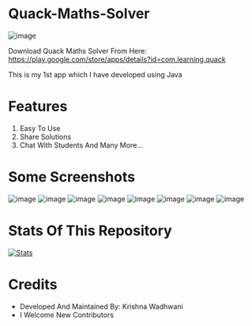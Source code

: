 # Quack-Maths-Solver

![image](https://user-images.githubusercontent.com/61587047/123534837-ae2b9200-d73d-11eb-883e-e50f13b91ffc.png)

Download Quack Maths Solver From Here: https://play.google.com/store/apps/details?id=com.learning.quack

This is my 1st app which I have developed using Java

# Features

1) Easy To Use
2) Share Solutions
3) Chat With Students
And Many More...

# Some Screenshots

![image](https://user-images.githubusercontent.com/61587047/123534870-e59a3e80-d73d-11eb-83a5-99fd3cce0bd1.png)
![image](https://user-images.githubusercontent.com/61587047/123534878-ef23a680-d73d-11eb-98f1-ab57739657cb.png)
![image](https://user-images.githubusercontent.com/61587047/123534890-f8147800-d73d-11eb-8641-8919cc72c0d4.png)
![image](https://user-images.githubusercontent.com/61587047/123534895-ffd41c80-d73d-11eb-859c-ccf0bfed0f9b.png)
![image](https://user-images.githubusercontent.com/61587047/123534897-04003a00-d73e-11eb-870e-a39f26d37fa3.png)
![image](https://user-images.githubusercontent.com/61587047/123534901-0793c100-d73e-11eb-866a-ba61a9a9f2a4.png)
![image](https://user-images.githubusercontent.com/61587047/123534908-15494680-d73e-11eb-8dc0-c96a4db597ec.png)
![image](https://user-images.githubusercontent.com/61587047/123534910-18443700-d73e-11eb-8e7f-5f2bfc2c8285.png)
 
 # Stats Of This Repository

[![Stats](https://github-readme-stats.vercel.app/api/pin/?username=KrishnaWadhwani&repo=Quack-Maths-Solver&theme=dracula)](https://github.com/KrishnaWadhwani)

 # Credits
 - Developed And Maintained By: Krishna Wadhwani
 - I Welcome New Contributors
